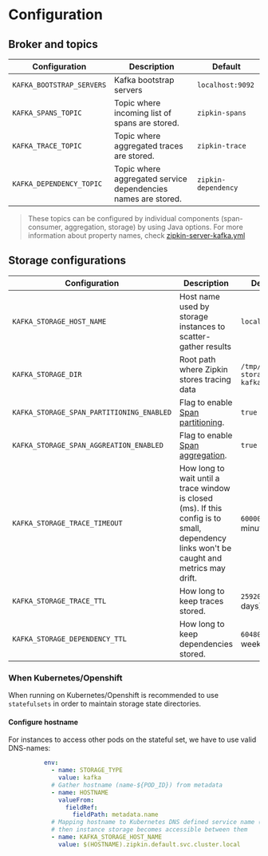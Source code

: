 # Configuration

## Broker and topics

| Configuration | Description | Default |
|---------------|-------------|---------|
| `KAFKA_BOOTSTRAP_SERVERS` | Kafka bootstrap servers | `localhost:9092` |
| `KAFKA_SPANS_TOPIC` | Topic where incoming list of spans are stored. | `zipkin-spans` |
| `KAFKA_TRACE_TOPIC` | Topic where aggregated traces are stored. | `zipkin-trace` |
| `KAFKA_DEPENDENCY_TOPIC` | Topic where aggregated service dependencies names are stored. | `zipkin-dependency` |

> These topics can be configured by individual components (span-consumer, aggregation, storage) by using Java options. 
> For more information about property names, check [zipkin-server-kafka.yml](src/main/resources/zipkin-server-kafka.yml)

## Storage configurations

| Configuration | Description | Default |
|---------------|-------------|---------|
| `KAFKA_STORAGE_HOST_NAME` | Host name used by storage instances to scatter-gather results | `localhost` |
| `KAFKA_STORAGE_DIR` | Root path where Zipkin stores tracing data | `/tmp/zipkin-storage-kafka` |
| `KAFKA_STORAGE_SPAN_PARTITIONING_ENABLED` | Flag to enable [Span partitioning](../storage/README.md#span-consumer). | `true` |
| `KAFKA_STORAGE_SPAN_AGGREATION_ENABLED` | Flag to enable [Span aggregation](../storage/README.md#span-aggregation). | `true` |
| `KAFKA_STORAGE_TRACE_TIMEOUT` | How long to wait until a trace window is closed (ms). If this config is to small, dependency links won't be caught and metrics may drift. | `600000` (1 minute) |
| `KAFKA_STORAGE_TRACE_TTL` | How long to keep traces stored. | `259200000` (3 days) |
| `KAFKA_STORAGE_DEPENDENCY_TTL` | How long to keep dependencies stored. | `604800000` (1 week) |

### When Kubernetes/Openshift

When running on Kubernetes/Openshift is recommended to use `statefulsets` in order to maintain
storage state directories.

#### Configure hostname

For instances to access other pods on the stateful set, we have to use valid DNS-names:

```yaml
          env:
            - name: STORAGE_TYPE
              value: kafka
            # Gather hostname (name-${POD_ID}) from metadata
            - name: HOSTNAME
              valueFrom:
                fieldRef:
                  fieldPath: metadata.name
            # Mapping hostname to Kubernetes DNS defined service name (${NAME}-${POD_ID}.${SVC}.${NAMESPACE}.svc.cluster.local),
            # then instance storage becomes accessible between them
            - name: KAFKA_STORAGE_HOST_NAME
              value: $(HOSTNAME).zipkin.default.svc.cluster.local
```
